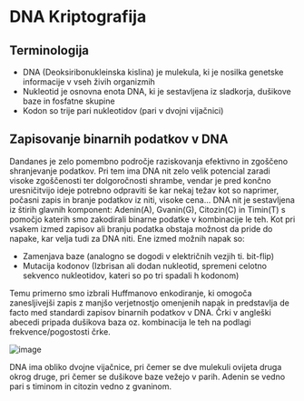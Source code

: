 # DNA Kriptografija

## Terminologija

- DNA (Deoksiribonukleinska kislina) je mulekula, ki je nosilka genetske informacije v vseh živih organizmih
- Nukleotid je osnovna enota DNA, ki je sestavljena iz sladkorja, dušikove baze in fosfatne skupine
- Kodon so trije pari nukleotidov (pari v dvojni vijačnici)


## Zapisovanje binarnih podatkov v DNA

Dandanes je zelo pomembno področje raziskovanja efektivno in zgoščeno shranjevanje podatkov. 
Pri tem ima DNA nit zelo velik potencial zaradi visoke zgoščenosti ter dolgoročnosti shrambe, vendar je pred končno uresničitvijo ideje potrebno odpraviti še kar nekaj težav kot so naprimer, počasni zapis in branje podatkov iz niti, visoke cena...
DNA nit je sestavljena iz štirih glavnih komponent: Adenin(A), Gvanin(G), Citozin(C) in Timin(T) s pomočjo katerih smo zakodirali binarne podatke v kombinacije le teh.
Kot pri vsakem izmed zapisov ali branju podatka obstaja možnost da pride do napake, kar velja tudi za DNA niti.
Ene izmed možnih napak so:
- Zamenjava baze (analogno se dogodi v električnih vezjih ti. bit-flip)
- Mutacija kodonov (Izbrisan ali dodan nukleotid, spremeni celotno sekvenco nukleotidov, kateri so po tri spadali h kodonom)

Temu primerno smo izbrali Huffmanovo enkodiranje, ki omogoča zanesljivejši zapis z manjšo verjetnostjo omenjenih napak in predstavlja de facto med standardi zapisov binarnih podatkov v DNA. 
Črki v angleški abecedi pripada dušikova baza oz. kombinacija le teh na podlagi frekvence/pogostosti črke.

![image](https://user-images.githubusercontent.com/48418580/145455912-35f58f66-00c9-4159-999d-deba0eb0a9a0.png)

DNA ima obliko dvojne vijačnice, pri čemer se dve mulekuli ovijeta druga okrog druge, pri čemer se dušikove baze vežejo v parih. Adenin se vedno pari s timinom in citozin vedno z gvaninom.
